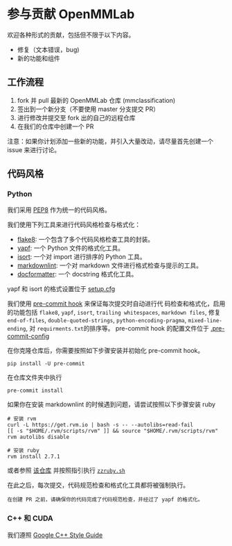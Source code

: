 # 参与贡献 OpenMMLab

欢迎各种形式的贡献，包括但不限于以下内容。

- 修复（文本错误，bug)
- 新的功能和组件

## 工作流程

1. fork 并 pull 最新的 OpenMMLab 仓库 (mmclassification)
2. 签出到一个新分支（不要使用 master 分支提交 PR）
3. 进行修改并提交至 fork 出的自己的远程仓库
4. 在我们的仓库中创建一个 PR

注意：如果你计划添加一些新的功能，并引入大量改动，请尽量首先创建一个 issue 来进行讨论。

## 代码风格

### Python

我们采用 [PEP8](https://www.python.org/dev/peps/pep-0008/) 作为统一的代码风格。

我们使用下列工具来进行代码风格检查与格式化：

- [flake8](http://flake8.pycqa.org/en/latest/): 一个包含了多个代码风格检查工具的封装。
- [yapf](https://github.com/google/yapf): 一个 Python 文件的格式化工具。
- [isort](https://github.com/timothycrosley/isort): 一个对 import 进行排序的 Python 工具。
- [markdownlint](https://github.com/markdownlint/markdownlint): 一个对 markdown 文件进行格式检查与提示的工具。
- [docformatter](https://github.com/myint/docformatter): 一个 docstring 格式化工具。

yapf 和 isort 的格式设置位于 [setup.cfg](https://github.com/open-mmlab/mmclassification/blob/master/setup.cfg)

我们使用 [pre-commit hook](https://pre-commit.com/) 来保证每次提交时自动进行代
码检查和格式化，启用的功能包括 `flake8`, `yapf`, `isort`, `trailing
whitespaces`, `markdown files`, 修复 `end-of-files`, `double-quoted-strings`,
`python-encoding-pragma`, `mixed-line-ending`, 对 `requirments.txt`的排序等。
pre-commit hook 的配置文件位于 [.pre-commit-config](https://github.com/open-mmlab/mmclassification/blob/master/.pre-commit-config.yaml)

在你克隆仓库后，你需要按照如下步骤安装并初始化 pre-commit hook。

```shell
pip install -U pre-commit
```

在仓库文件夹中执行

```shell
pre-commit install
```

如果你在安装 markdownlint 的时候遇到问题，请尝试按照以下步骤安装 ruby

```shell
# 安装 rvm
curl -L https://get.rvm.io | bash -s -- --autolibs=read-fail
[[ -s "$HOME/.rvm/scripts/rvm" ]] && source "$HOME/.rvm/scripts/rvm"
rvm autolibs disable

# 安装 ruby
rvm install 2.7.1
```

或者参照 [该仓库](https://github.com/innerlee/setup) 并按照指引执行 [`zzruby.sh`](https://github.com/innerlee/setup/blob/master/zzruby.sh)

在此之后，每次提交，代码规范检查和格式化工具都将被强制执行。

```{important}
在创建 PR 之前，请确保你的代码完成了代码规范检查，并经过了 yapf 的格式化。
```

### C++ 和 CUDA

我们遵照 [Google C++ Style Guide](https://google.github.io/styleguide/cppguide.html)
